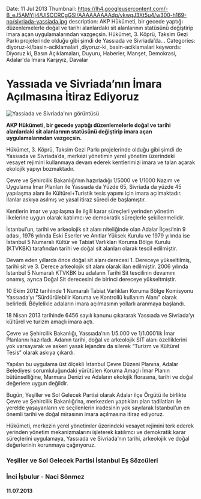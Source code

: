 Date: 11 Jul 2013
Thumbnail: https://lh4.googleusercontent.com/-B_eJ5AMYIj4/UlSCCRCgGSI/AAAAAAAAAdg/vkwqJ3Xt5u4/w300-h169-no/sivriada-yassiada.jpg
description: AKP Hükümeti, bir gecede yaptığı düzenlemelerle doğal ve tarihi alanlardaki sit alanlarının statüsünü değiştirip imara açan uygulamalarından vazgeçsin. Hükümet, 3. Köprü, Taksim Gezi Parkı projelerinde olduğu gibi şimdi de Yassıada ve Sivriada’da...
Categories: diyoruz-ki/basin-aciklamalari ,diyoruz-ki, basin-aciklamalari
keywords: Diyoruz ki, Basın Açıklamaları, Duyuru, Haberler, Manşet, Demokrasi, Adalar'da İmara Karşıyız, Davalar

# Yassıada ve Sivriada’nın İmara Açılmasına İtiraz Ediyoruz
![Yassiada ve Sivriada'nın görüntüsü](https://lh4.googleusercontent.com/-B_eJ5AMYIj4/UlSCCRCgGSI/AAAAAAAAAdg/vkwqJ3Xt5u4/w300-h169-no/sivriada-yassiada.jpg)

**AKP Hükümeti, bir gecede yaptığı düzenlemelerle doğal ve tarihi alanlardaki sit alanlarının statüsünü değiştirip imara açan uygulamalarından vazgeçsin.**

Hükümet, 3. Köprü, Taksim Gezi Parkı projelerinde olduğu gibi şimdi de Yassıada ve Sivriada’da, merkezi yönetimin yerel yönetim üzerindeki vesayet rejimini kullanmaya devam ederek kentlerimizi imara ve talan açarak ekolojik yapıyı bozmaktadır.

Çevre ve Şehircilik Bakanlığı’nın hazırladığı 1/5000 ve 1/1000 Nazım ve Uygulama İmar Planları ile Yassıada da Yüzde 65, Sivriada da yüzde 45 yapılaşma alanı ile Kültürel+Turistik tesis yapımı için imara açılmaktadır. İlanlar askıya asılmış ve yasal itiraz süreci de başlamıştır.

Kentlerin imar ve yapılaşma ile ilgili karar süreçleri yerinden yönetim ilkelerine uygun olarak katılımcı ve demokratik süreçlerle şekillenmelidir.

İstanbul’un, tarihi ve arkeolojik sit alanı niteliğinde olan Adalar İlçesi’nin 9 adası,  1976 yılında Eski Eserler ve Anıtlar Yüksek Kurulu ve 1979 yılında ise İstanbul 5 Numaralı Kültür ve Tabiat Varlıkları Koruma Bölge Kurulu (KTVKBK) tarafından tarihi ve doğal sit alanları olarak tescil edilmiştir.

Devam eden yıllarda önce doğal sit alanı derecesi 1. Dereceye yükseltilmiş, tarihi sit ve 3. Derece arkeolojik sit alanı olarak ilan edilmiştir.  2006 yılında İstanbul 5 Numaralı KTVKBK bu adaların Tarihi Sit tescilinin devamını onamış, ayrıca Doğal Sit derecesini de birinci dereceye yükseltmiştir.

10 Ekim 2012 tarihinde 1 Numaralı Tabiat Varlıkları Koruma Bölge Komisyonu Yassıada’yı “Sürdürülebilir Koruma ve Kontrollü kullanım Alanı” olarak belirledi. Böylelikle adaların imara açılmasının yollarlı aranmaya başlandı.

18 Nisan 2013 tarihinde 6456 sayılı kanunu çıkararak Yassıada ve Sivriada’yı kültürel ve turizm amaçlı imara açtı.

Çevre ve Şehircilik Bakanlığı, Yassıada’nın 1/5.000 ve 1/1.000′lik İmar Planlarını hazırladı. Adanın tarihi, doğal ve arkeolojik SİT alanı özelliklerini yok varsayarak ve askeri yasak lejandını da silerek “Turizm ve Kültürel Tesis” olarak askıya çıkardı.

Yapılan bu uygulama üst ölçekli İstanbul Çevre Düzeni Planına, Adalar Belediyesi sorumluluğundaki yürütülen Koruma Amaçlı İmar Planın bütünselliğine, Marmara Denizi ve Adaların ekolojik florasına, tarihi ve doğal değerlere uygun değildir.

Bugün, Yeşiller ve Sol Gelecek Partisi olarak Adalar ilçe Örgütü  ile birlikte Çevre ve Şehircilik Bakanlığı’na, merkezden yaptıkları plan tadilatları ile yerelde yaşayanların ve seçilenlerin iradesinin yok sayılarak İstanbul’un en önemli tarihi ve doğal mirasının imara açılmasına itiraz ediyoruz.

Hükümeti, merkezin yerel yönetimler üzerindeki vesayet rejimini terk ederek yerinden yönetim mekanizmalarını işleterek katılımcı ve demokratik karar süreçlerini uygulamaya, Yassıada ve Sivriada’nın tarihi, arkeolojik ve doğal değerlerinin korunmaya çağırıyoruz.


### Yeşiller ve Sol Gelecek Partisi İstanbul Eş Sözcüleri
### İnci İşbulur - Naci Sönmez
#### 11.07.2013
